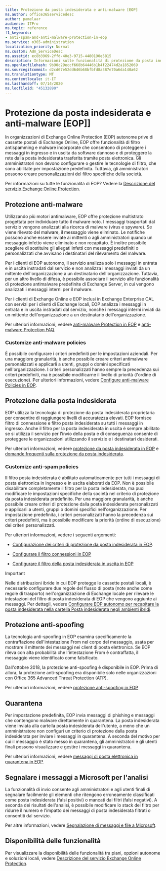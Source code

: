 ```yaml
---
title: Protezione da posta indesiderata e anti-malware [EOP]
ms.author: office365servicedesc
author: pamelaar
audience: ITPro
ms.topic: reference
f1_keywords:
- anti-spam-and-anti-malware-protection-in-eop
ms.service: o365-administration
localization_priority: Normal
ms.custom: Adm_ServiceDesc
ms.assetid: ec8b3969-2ffd-40e3-9715-4480190e5815
description: Informazioni sulle funzionalità di protezione da posta indesiderata e antimalware disponibili nelle organizzazioni standalone di Exchange Online Protection (EOP) senza cassette postali di Exchange Online.
ms.openlocfilehash: 9b90c29eccf668b64446b1b4f22474d2a1852069
ms.sourcegitcommit: d2cd67e52dd646b68bfbfd8a387e70a6da140a62
ms.translationtype: MT
ms.contentlocale: it-IT
ms.lasthandoff: 07/14/2020
ms.locfileid: "45132890"
---
```

# <a name="anti-spam-and-anti-malware-protectioneop"></a>Protezione da posta indesiderata e anti-malware [EOP]]

In organizzazioni di Exchange Online Protection (EOP) autonome prive di cassette postali di Exchange Online, EOP offre funzionalità di filtro antispamming e malware incorporate che consentono di proteggere i messaggi in ingresso e in uscita da software dannoso e di proteggere la rete dalla posta indesiderata trasferita tramite posta elettronica. Gli amministratori non devono configurare o gestire le tecnologie di filtro, che sono abilitate per impostazione predefinita. Tuttavia, gli amministratori possono creare personalizzazioni del filtro specifiche della società.

Per informazioni su tutte le funzionalità di EOP? Vedere la [Descrizione del servizio Exchange Online Protection](exchange-online-protection-service-description.md).

## <a name="anti-malware-protection"></a>Protezione anti-malware

Utilizzando più motori antimalware, EOP offre protezione multistrato progettata per individuare tutto il malware noto. I messaggi trasportati dal servizio vengono analizzati alla ricerca di malware (virus e spyware). Se viene rilevato del malware, il messaggio viene eliminato. Le notifiche possono anche essere inviate ai mittenti o agli amministratori quando un messaggio infetto viene eliminato e non recapitato. È inoltre possibile scegliere di sostituire gli allegati infetti con messaggi predefiniti o personalizzati che avvisano i destinatari del rilevamento del malware.

Per i clienti di EOP autonomo, il servizio analizza solo i messaggi in entrata e in uscita instradati dal servizio e non analizza i messaggi inviati da un mittente dell'organizzazione a un destinatario dell'organizzazione. Tuttavia, per un altro livello di difesa, è possibile associare il servizio alle funzionalità di protezione antimalware predefinite di Exchange Server, in cui vengono analizzati i messaggi interni per il malware.

Per i clienti di Exchange Online e EOP inclusi in Exchange Enterprise CAL con servizi per i clienti di Exchange locali, EOP analizza i messaggi in entrata e in uscita instradati dal servizio, nonché i messaggi interni inviati da un mittente dell'organizzazione a un destinatario dell'organizzazione.

Per ulteriori informazioni, vedere [anti-malware Protection in EOP](https://docs.microsoft.com/microsoft-365/security/office-365-security/anti-malware-protection) e [anti-malware Protection FAQ](https://docs.microsoft.com/microsoft-365/security/office-365-security/anti-malware-protection-faq-eop).

### <a name="customize-anti-malware-policies"></a>Customize anti-malware policies

È possibile configurare i criteri predefiniti per le impostazioni aziendali. Per una maggiore granularità, è anche possibile creare criteri antimalware personalizzati e applicarli a utenti, gruppi o domini specificati nell'organizzazione. I criteri personalizzati hanno sempre la precedenza sui criteri predefiniti, ma è possibile modificarne il livello di priorità (l'ordine di esecuzione). Per ulteriori informazioni, vedere [Configure anti-malware Policies in EOP](https://docs.microsoft.com/microsoft-365/security/office-365-security/configure-anti-malware-policies).

## <a name="anti-spam-protection"></a>Protezione dalla posta indesiderata

EOP utilizza la tecnologia di protezione da posta indesiderata proprietaria per consentire di raggiungere livelli di accuratezza elevati. EOP fornisce filtro di connessione e filtro posta indesiderata su tutti i messaggi in ingresso. Anche il filtro per la posta indesiderata in uscita è sempre abilitato se si utilizza il servizio per l'invio della posta e di conseguenza consente di proteggere le organizzazioni utilizzando il servizio e i destinatari desiderati.

Per ulteriori informazioni, vedere [protezione da posta indesiderata in EOP](https://docs.microsoft.com/microsoft-365/security/office-365-security/anti-spam-protection) e [domande frequenti sulla protezione da posta indesiderata](https://docs.microsoft.com/microsoft-365/security/office-365-security/anti-spam-protection-faq).

### <a name="customize-anti-spam-policies"></a>Customize anti-spam policies

Il filtro posta indesiderata è abilitato automaticamente per tutti i messaggi di posta elettronica in ingresso e in uscita elaborati da EOP. Non è possibile disabilitare completamente il filtro per la posta indesiderata, ma puoi modificare le impostazioni specifiche della società nel criterio di protezione da posta indesiderata predefinito. Per una maggiore granularità, è anche possibile creare criteri di protezione dalla posta indesiderata personalizzati e applicarli a utenti, gruppi o domini specifici nell'organizzazione. Per impostazione predefinita, i criteri personalizzati hanno la precedenza sui criteri predefiniti, ma è possibile modificare la priorità (ordine di esecuzione) dei criteri personalizzati.

Per ulteriori informazioni, vedere i seguenti argomenti:

- [Configurazione dei criteri di protezione da posta indesiderata in EOP](https://docs.microsoft.com/microsoft-365/security/office-365-security/configure-your-spam-filter-policies).

- [Configurare il filtro connessioni in EOP](https://docs.microsoft.com/microsoft-365/security/office-365-security/configure-the-connection-filter-policy)

- [Configurare il filtro della posta indesiderata in uscita in EOP](https://docs.microsoft.com/microsoft-365/security/office-365-security/configure-the-outbound-spam-policy)

> [!IMPORTANT]
> Nelle distribuzioni ibride in cui EOP protegge le cassette postali locali, è necessario configurare due regole del flusso di posta (note anche come regole di trasporto) nell'organizzazione di Exchange locale per rilevare le intestazioni del filtro di posta indesiderata di EOP che vengono aggiunte ai messaggi. Per dettagli, vedere [Configurare EOP autonomo per recapitare la posta indesiderata nella cartella Posta indesiderata negli ambienti ibridi](https://docs.microsoft.com/microsoft-365/security/office-365-security/ensure-that-spam-is-routed-to-each-user-s-junk-email-folder).

## <a name="anti-spoofing-protection"></a>Protezione anti-spoofing

La tecnologia anti-spoofing in EOP esamina specificamente la contraffazione dell'intestazione From nel corpo del messaggio, usata per mostrare il mittente dei messaggi nei client di posta elettronica. Se EOP rileva con alta probabilità che l'intestazione From è contraffatta, il messaggio viene identificato come falsificato.

Dall'ottobre 2018, la protezione anti-spoofing è disponibile in EOP. Prima di allora, la protezione anti-spoofing era disponibile solo nelle organizzazioni con Office 365 Advanced Threat Protection (ATP).

Per ulteriori informazioni, vedere [protezione anti-spoofing in EOP](https://docs.microsoft.com/microsoft-365/security/office-365-security/anti-spoofing-protection)

## <a name="quarantine"></a>Quarantena

Per impostazione predefinita, EOP invia messaggi di phishing e messaggi che contengono malware direttamente in quarantena. La posta indesiderata viene inviata alla cartella posta indesiderata dell'utente, a meno che un amministratore non configuri un criterio di protezione dalla posta indesiderata per inviare i messaggi in quarantena. A seconda del motivo per cui il messaggio è stato messo in quarantena, gli amministratori e gli utenti finali possono visualizzare e gestire i messaggi in quarantena.

Per ulteriori informazioni, vedere [messaggi di posta elettronica in quarantena in EOP](https://docs.microsoft.com/microsoft-365/security/office-365-security/quarantine-email-messages).

## <a name="report-messages-to-microsoft-for-analysis"></a>Segnalare i messaggi a Microsoft per l'analisi

La funzionalità di invio consente agli amministratori e agli utenti finali di segnalare facilmente gli elementi che ritengono erroneamente classificati come posta indesiderata (falsi positivi) o mancati dai filtri (falsi negativi). A seconda dei risultati dell'analisi, è possibile modificare lo stack del filtro per ridurre il numero e l'impatto dei messaggi di posta indesiderata filtrati o consentiti dal servizio.

Per altre informazioni, vedere [Segnalazione di messaggi e file a Microsoft](https://docs.microsoft.com/microsoft-365/security/office-365-security/report-junk-email-messages-to-microsoft).

## <a name="feature-availability"></a>Disponibilità delle funzionalità

Per visualizzare la disponibilità delle funzionalità tra piani, opzioni autonome e soluzioni locali, vedere [Descrizione del servizio Exchange Online Protection](exchange-online-protection-service-description.md).
